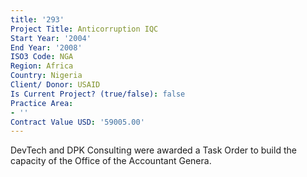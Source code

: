 ```yaml
---
title: '293'
Project Title: Anticorruption IQC
Start Year: '2004'
End Year: '2008'
ISO3 Code: NGA
Region: Africa
Country: Nigeria
Client/ Donor: USAID
Is Current Project? (true/false): false
Practice Area:
- ''
Contract Value USD: '59005.00'
---
```


DevTech and DPK Consulting were awarded a Task Order to build the capacity of the Office of the Accountant Genera.